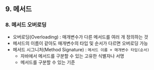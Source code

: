 ## 9. 메서드

### 8. 메서드 오버로딩
- 오버로딩(Overloading) : 매개변수가 다른 메서드를 여러 개 정의하는 것
- 메서드의 이름이 같아도 매개변수의 타입 및 순서가 다르면 오버로딩 가능
- 메서드 시그니처(Method Signature) : `메서드 이름 + 매개변수 타입(순서)`
  - 자바에서 메서드를 구분할 수 있는 고유한 식별자나 서명
  - 메서드를 구분할 수 있는 기준
